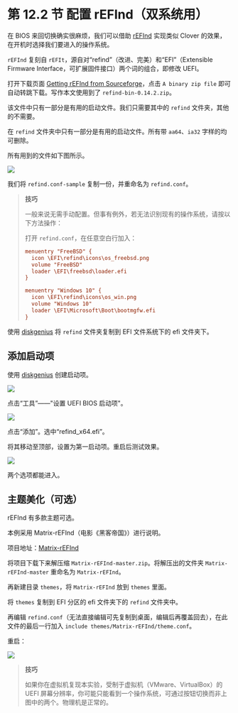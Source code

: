 # 第 12.2 节 配置 rEFInd（双系统用）

在 BIOS 来回切换确实很麻烦，我们可以借助 [rEFInd](https://www.rodsbooks.com/refind/) 实现类似 Clover 的效果，在开机时选择我们要进入的操作系统。

`rEFInd` 复刻自 `rEFIt`，源自对“refind”（改进、完美）和“EFI”（Extensible Firmware Interface，可扩展固件接口）两个词的组合，即修改 UEFI。

打开下载页面 [Getting rEFInd from Sourceforge](https://www.rodsbooks.com/refind/getting.html)，点击 `A binary zip file` 即可自动转跳下载。写作本文使用到了 `refind-bin-0.14.2.zip`。

该文件中只有一部分是有用的启动文件。我们只需要其中的 `refind` 文件夹，其他的不需要。

在 `refind` 文件夹中只有一部分是有用的启动文件。所有带 `aa64`、`ia32` 字样的均可删除。

所有用到的文件如下图所示。

![](../.gitbook/assets/shuang12.png)

我们将 `refind.conf-sample` 复制一份，并重命名为 `refind.conf`。


>**技巧**
>
>一般来说无需手动配置。但事有例外，若无法识别现有的操作系统，请按以下方法操作：
>
>打开 `refind.conf`，在任意空白行加入：
>
>```ini
>menuentry "FreeBSD" { 
>	icon \EFI\refind\icons\os_freebsd.png 
>	volume "FreeBSD"
>	loader \EFI\freebsd\loader.efi 
>}
>
>menuentry "Windows 10" { 
>	icon \EFI\refind\icons\os_win.png
>	volume "Windows 10"  
>	loader \EFI\Microsoft\Boot\bootmgfw.efi 
>}
>```

使用 [diskgenius](https://www.diskgenius.com/) 将 `refind` 文件夹复制到 EFI 文件系统下的 efi 文件夹下。

## 添加启动项

使用 [diskgenius](https://www.diskgenius.com/) 创建启动项。

![](../.gitbook/assets/shuang14.png)

点击“工具”——"设置 UEFI BIOS 启动项"。

![](../.gitbook/assets/shuang15.png)

点击“添加”。选中“refind_x64.efi”。

将其移动至顶部，设置为第一启动项。重启后测试效果。

![](../.gitbook/assets/shuang17.png)


两个选项都能进入。

## 主题美化（可选）

rEFInd 有多款主题可选。

本例采用 Matrix-rEFInd（电影《黑客帝国》）进行说明。

项目地址：[Matrix-rEFInd](https://github.com/Yannis4444/Matrix-rEFInd/)

将项目下载下来解压缩 `Matrix-rEFInd-master.zip`。将解压出的文件夹 `Matrix-rEFInd-master` 重命名为 `Matrix-rEFInd`。

再新建目录 `themes`，将 `Matrix-rEFInd` 放到 `themes` 里面。

将 `themes` 复制到 EFI 分区的 efi 文件夹下的 `refind` 文件夹中。

再编辑 `refind.conf`（无法直接编辑可先复制到桌面，编辑后再覆盖回去），在此文件的最后一行加入 `include themes/Matrix-rEFInd/theme.conf`。

重启：

![](../.gitbook/assets/shuang18.jpg)

>**技巧**
>
>如果你在虚拟机复现本实验，受制于虚拟机（VMware、VirtualBox）的 UEFI 屏幕分辨率，你可能只能看到一个操作系统，可通过按钮切换而非上图中的两个。物理机是正常的。
